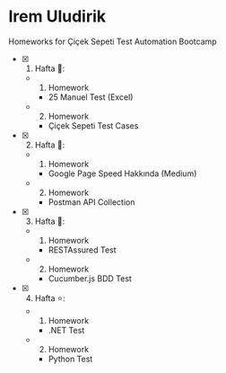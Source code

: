 # Irem Uludirik 

Homeworks for Çiçek Sepeti Test Automation Bootcamp

- [x] 1. Hafta :tada::
  - 1. Homework
      - 25 Manuel Test (Excel)
  - 2. Homework
      - Çiçek Sepeti Test Cases
      
- [x] 2. Hafta 🌻:
  - 1. Homework
      - Google Page Speed Hakkında (Medium)
  - 2. Homework
      - Postman API Collection

- [x] 3. Hafta :hibiscus::
  - 1. Homework
      - RESTAssured Test
  - 2. Homework
      - Cucumber.js BDD Test
  
  
- [x] 4. Hafta :star::
  - 1. Homework
      - .NET Test
  - 2. Homework
      - Python Test

